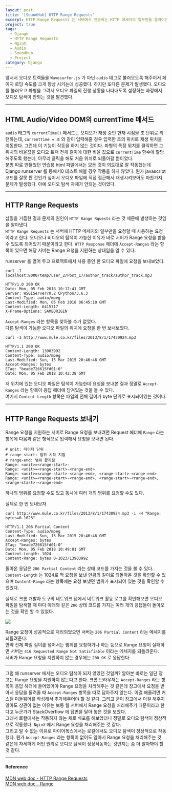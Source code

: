 ```yaml
---
layout: post
title: '[SoundHub] HTTP Range Requests'
excerpt: HTTP Range Requests 는 서버에서 전송하는 HTTP 메세지의 일부만을 클라이언트에 전달하는 것을 가능하게 한다. 이런 분할된 요청은 대용량의 미디어 전송이나 파일 다운로드를 처리하는데 유용하며, 미디어의 탐색을 가능하게 한다.
project: true
tags:
  - Django
  - HTTP Range Requests
  - NginX
  - Audio
  - SoundHub
  - Project
category: Django
---
```


앞서서 오디오 트랙들을 `Wavesurfer.js` 가 아닌 `audio` 태그로 불러오도록 해주어서 페이지 로딩 속도를 크게 향상 시키는데 성공했다. 하지만 또다른 문제가 발생했다. 오디오를 불러오고 파형을 그려서 오디오 파일의 진행 상황을 나타내도록 설정하는 과정에서 오디오 탐색이 안되는 것을 발견했다.  

- - -

## HTML Audio/Video DOM의 currentTime 메서드

`audio` 태그의 `currentTime()` 메서드는 오디오가 재생 중인 현재 시점을 초 단위로 리턴하는데, `currentTime = 초` 와 같이 입력해줄 경우 입력한 초의 위치로 재생 위치을 이동한다. 그런데 이 기능이 작동을 하지 않는 것이다. 파형의 특정 위치를 클릭하면 그 위치의 비율값을 오디오 트랙 전체 길이에 대한 비율 값으로 `currentTime` 함수에 할당해주도록 했는데, 아무리 클릭을 해도 처음 위치로 되돌아갈 뿐이었다.  
분명 따로 만들었던 연습용 html 파일에서는 모든 것이 의도대로 잘 작동했는데 Django runserver 를 통해서0 테스트 해볼 경우 작동을 하지 않았다. 뭔가 javascript 코드를 잘못 짠 것인가 싶어서 오디오 파일에 직접 접근해서 재생시켜보아도 마찬가지 문제가 발생했다. 아예 오디오 탐색 자체가 안되는 것이었다.

- - -

## HTTP Range Requests

삽질을 거듭한 결과 문제의 원인이 `HTTP Range Rquests` 라는 것 때문에 발생하는 것임을 알아냈다.  
`HTTP Range Requests` 는 서버에 HTTP 메세지의 일부만을 요청할 때 사용하는 요청이라고 한다. 오디오나 비디오의 탐색이 가능한 이유가 바로 서버가 Range 요청을 받을 수 있도록 되어있기 때문이라고 한다. `HTTP Response` 헤더에 `Accept-Ranges` 라는 항목이 있으면 해당 서버는 Range 요청을 지원하는 상태임을 알 수 있다.  

runserver 를 열어 두고 프로젝트에서 사용 중인 한 오디오 파일에 요청을 보내보았다.  

```
curl -I localhost:8000/temp/user_2/Post_17/author_track/author_track.mp3
```

```
HTTP/1.0 200 OK
Date: Mon, 05 Feb 2018 10:17:41 GMT
Server: WSGIServer/0.2 CPython/3.6.3
Content-Type: audio/mpeg
Last-Modified: Mon, 05 Feb 2018 06:45:10 GMT
Content-Length: 6415717
X-Frame-Options: SAMEORIGIN
```

`Accept-Ranges` 라는 항목을 찾아볼 수가 없었다.  
다른 탐색이 가능한 오디오 파일의 위치에 요청을 한 번 보내보았다.  

```
curl -I http://www.mule.co.kr/files/2013/8/1/17430924.mp3               
```
```
HTTP/1.1 200 OK
Content-Length: 13903992
Content-Type: audio/mpeg
Last-Modified: Sun, 15 Mar 2015 20:46:46 GMT
Accept-Ranges: bytes
ETag: "beade726615fd01:0"
Date: Mon, 05 Feb 2018 10:42:38 GMT
```

저 위치에 있는 오디오 파일은 탐색이 가능한데 요청을 보내본 결과 정말로 `Accept-Ranges` 라는 항목이 응답 헤더에 담겨있는 것을 볼 수 있다.  
여기서 `Content-Length` 항목은 파일의 전체 길이가 byte 단위로 표시되어있는 것이다.

- - -

## HTTP Range Requests 보내기

Range 요청을 지원하는 서버로 Range 요청을 보내려면 Request 헤더에 `Range` 라는 항목에 다음과 같은 형식으로 입력해서 요청을 보내면 된다.  

```
# unit: 데이터 단위
# range-start: 범위 시작 지점
# range-end: 범위 끝지점
Range: <unit>=<range-start>-
Range: <unit>=<range-start>-<range-end>
Range: <unit>=<range-start>-<range-end>, <range-start>-<range-end>
Range: <unit>=<range-start>-<range-end>, <range-start>-<range-end>, <range-start>-<range-end>
```

하나의 범위를 요청할 수도 있고 동시에 여러 개의 범위를 요청할 수도 있다.  

실제로 한 번 보내보자.  

```
curl http://www.mule.co.kr/files/2013/8/1/17430924.mp3 -i -H "Range: bytes=0-1023"
```
```
HTTP/1.1 206 Partial Content
Content-Type: audio/mpeg
Last-Modified: Sun, 15 Mar 2015 20:46:46 GMT
Accept-Ranges: bytes
ETag: "beade726615fd01:0"
Date: Mon, 05 Feb 2018 10:49:01 GMT
Content-Length: 1024
Content-Range: bytes 0-1023/13903992
```

돌아온 응답은 `206 Partial Content` 라는 상태 코드를 가지는 것을 볼 수 있다.  
`Content-Length` 는 1024로 딱 요청을 보낸 만큼의 길이로 되돌아온 것을 확인할 수 있으며 `Content-Range` 라는 항목에는 요청 보냈던 범위가 표시되어 있는 것을 확인할 수 있었다.  

실제로 크롬 개발자 도구의 네트워크 탭에서 네트워크 활동 로그를 확인해보면 오디오 파일을 탐색할 때 마다 아래와 같은 `206` 상태 코드를 가지는 여러 개의 응답들이 돌아오는 것을 확인 할 수 있었다.  

<image src="/img/http/range.png">

Range 요청이 성공적으로 처리되었으면 서버는 `206 Partial Content` 라는 메세지를 되돌려준다.  
만약 전체 파일 길이를 넘어서는 범위를 요청하거나 하는 등으로 Range 요청이 실패하면 서버는 `416 Requested Range Not Satisfiable` 이라는 메세지를 되돌려준다.  
서버가 Range 요청을 지원하지 않는 경우에는 `200 OK` 로 응답한다.  

- - -

그럼 왜 runserver 에서는 오디오 탐색이 되지 않았던 것일까? 알아본 바로는 일단 장고는 Range 요청을 지원하지 않는다고 한다. 크롬 브라우저는 `Accept-Ranges` 라는 항목이 응답 헤더에 들어있어야 Range 요청을 처리해주는 것 같은데 장고에서 요청을 받아서 응답을 돌려줄 때 `Accept-Ranges` 항목을 따로 담아주지 않는다. 이걸 해줄려면 커스텀 미들웨어를 작성해서 추가해주어야 할 것 같다. 그리고 굳이 장고에서 이걸 해주지 않아도 상관이 없는 이유는 보통 웹 서버에서 Range 요청을 처리해주기 때문이라고 한다고 누군가가 StackOverflow 에 답변을 달아 놓은 것을 보았다.  
그래서 로컬에서는 작동하지 않는 채로 배포를 해보았더니 정말로 오디오 탐색이 정상적으로 작동했다. `NginX` 에서 Range 요청을 처리해주는 것 같다.  
그리고 알 수 없는 이유로 파이어폭스에서는 로컬에서도 오디오 탐색이 정상적으로 작동했다. 뭔가 `Accept-Ranges` 라는 항목이 없어도 알아서 Range 요청을 처리해주는 것 같은데 자세하게 어떤 원리로 오디오 탐색이 정상작동하는 것인지는 좀 더 알아봐야 할 것 같다.  

- - -

#### Reference

[MDN web doc - HTTP Range Requests](https://developer.mozilla.org/en-US/docs/Web/HTTP/Range_requests)  
[MDN web doc - Range](https://developer.mozilla.org/en-US/docs/Web/HTTP/Headers/Range)

